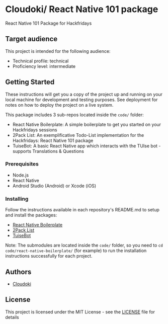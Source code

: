 # Cloudoki/ React Native 101 package

React Native 101 Package for Hackfridays

## Target audience

This project is intended for the following audience:

* Technical profile: technical
* Proficiency level: intermediate

## Getting Started

These instructions will get you a copy of the project up and running on your local machine for development and testing purposes. See deployment for notes on how to deploy the project on a live system.

This package includes 3 sub-repos located inside the `code/` folder:

* React Native Boilerplate: A simple boilerplate to get you started on your Hackfridays sessions
* 2Pack List: An exemplificative Todo-List implementation for the Hackfridays: React Native 101 package
* TuiseBot: A basic React Native app which interacts with the TUIse bot - supports Translations & Questions

### Prerequisites

* Node.js
* React Native
* Android Studio (Android) or Xcode (iOS)

### Installing

Follow the instructions available in each repository's README.md to setup and install the packages:

- [React Native Boilerplate](https://github.com/Cloudoki/react-native-boilerplate/blob/55ebf68ea4038fd654cae57ce0c04375ea85f0fd/README.md)
- [2Pack List](https://github.com/Cloudoki/2pack-list/blob/234b5bc1f51f2e4f0a549fa330fec780358719bc/README.md)
- [TuiseBot](https://github.com/Cloudoki/tuise-bot-hackfridays/blob/86e4a0ad5b87f0e67e7c1c72e1cdbc7dfb493923/README.md)

Note: The submodules are located inside the `code/` folder, so you need to `cd code/react-native-boilerplate/` (for example) to run the installation instructions successfully for each project.

## Authors

* [Cloudoki](https://github.com/Cloudoki)

## License

This project is licensed under the MIT License - see the [LICENSE](LICENSE) file for details

